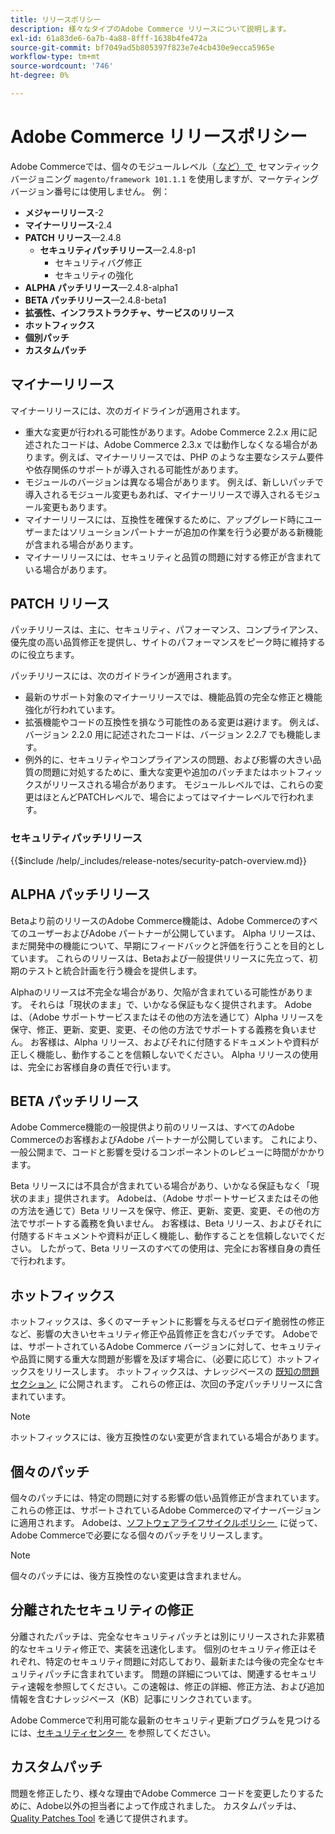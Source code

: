 ```yaml
---
title: リリースポリシー
description: 様々なタイプのAdobe Commerce リリースについて説明します。
exl-id: 61a83de6-6a7b-4a88-8fff-1638b4fe472a
source-git-commit: bf7049ad5b805397f823e7e4cb430e9ecca5965e
workflow-type: tm+mt
source-wordcount: '746'
ht-degree: 0%

---
```


# Adobe Commerce リリースポリシー

Adobe Commerceでは、個々のモジュールレベル（[&#x200B; など）で &#x200B;](https://semver.org/) セマンティックバージョニング `magento/framework 101.1.1` を使用しますが、マーケティングバージョン番号には使用しません。 例：

- **メジャーリリース**-2
- **マイナーリリース**-2.4
- **PATCH リリース**—2.4.8
   - **セキュリティパッチリリース**—2.4.8-p1
      - セキュリティバグ修正
      - セキュリティの強化
- **ALPHA パッチリリース**—2.4.8-alpha1
- **BETA パッチリリース**—2.4.8-beta1
- **拡張性、インフラストラクチャ、サービスのリリース**
- **ホットフィックス**
- **個別パッチ**
- **カスタムパッチ**

## マイナーリリース

マイナーリリースには、次のガイドラインが適用されます。

- 重大な変更が行われる可能性があります。Adobe Commerce 2.2.x 用に記述されたコードは、Adobe Commerce 2.3.x では動作しなくなる場合があります。例えば、マイナーリリースでは、PHP のような主要なシステム要件や依存関係のサポートが導入される可能性があります。
- モジュールのバージョンは異なる場合があります。 例えば、新しいパッチで導入されるモジュール変更もあれば、マイナーリリースで導入されるモジュール変更もあります。
- マイナーリリースには、互換性を確保するために、アップグレード時にユーザーまたはソリューションパートナーが追加の作業を行う必要がある新機能が含まれる場合があります。
- マイナーリリースには、セキュリティと品質の問題に対する修正が含まれている場合があります。

## PATCH リリース

パッチリリースは、主に、セキュリティ、パフォーマンス、コンプライアンス、優先度の高い品質修正を提供し、サイトのパフォーマンスをピーク時に維持するのに役立ちます。

パッチリリースには、次のガイドラインが適用されます。

- 最新のサポート対象のマイナーリリースでは、機能品質の完全な修正と機能強化が行われています。
- 拡張機能やコードの互換性を損なう可能性のある変更は避けます。 例えば、バージョン 2.2.0 用に記述されたコードは、バージョン 2.2.7 でも機能します。
- 例外的に、セキュリティやコンプライアンスの問題、および影響の大きい品質の問題に対処するために、重大な変更や追加のパッチまたはホットフィックスがリリースされる場合があります。 モジュールレベルでは、これらの変更はほとんどPATCHレベルで、場合によってはマイナーレベルで行われます。

### セキュリティパッチリリース

{{$include /help/_includes/release-notes/security-patch-overview.md}}

## ALPHA パッチリリース

Betaより前のリリースのAdobe Commerce機能は、Adobe CommerceのすべてのユーザーおよびAdobe パートナーが公開しています。 Alpha リリースは、まだ開発中の機能について、早期にフィードバックと評価を行うことを目的としています。 これらのリリースは、Betaおよび一般提供リリースに先立って、初期のテストと統合計画を行う機会を提供します。

Alphaのリリースは不完全な場合があり、欠陥が含まれている可能性があります。 それらは「現状のまま」で、いかなる保証もなく提供されます。 Adobeは、（Adobe サポートサービスまたはその他の方法を通じて）Alpha リリースを保守、修正、更新、変更、変更、その他の方法でサポートする義務を負いません。 お客様は、Alpha リリース、およびそれに付随するドキュメントや資料が正しく機能し、動作することを信頼しないでください。 Alpha リリースの使用は、完全にお客様自身の責任で行います。

## BETA パッチリリース

Adobe Commerce機能の一般提供より前のリリースは、すべてのAdobe Commerceのお客様およびAdobe パートナーが公開しています。 これにより、一般公開まで、コードと影響を受けるコンポーネントのレビューに時間がかかります。

Beta リリースには不具合が含まれている場合があり、いかなる保証もなく「現状のまま」提供されます。 Adobeは、（Adobe サポートサービスまたはその他の方法を通じて）Beta リリースを保守、修正、更新、変更、変更、その他の方法でサポートする義務を負いません。 お客様は、Beta リリース、およびそれに付随するドキュメントや資料が正しく機能し、動作することを信頼しないでください。 したがって、Beta リリースのすべての使用は、完全にお客様自身の責任で行われます。

## ホットフィックス

ホットフィックスは、多くのマーチャントに影響を与えるゼロデイ脆弱性の修正など、影響の大きいセキュリティ修正や品質修正を含むパッチです。 Adobeでは、サポートされているAdobe Commerce バージョンに対して、セキュリティや品質に関する重大な問題が影響を及ぼす場合に、（必要に応じて）ホットフィックスをリリースします。 ホットフィックスは、ナレッジベースの [&#x200B; 既知の問題セクション &#x200B;](https://support.magento.com/hc/en-us/sections/360003869892-Known-issues-patches-attached-) に公開されます。 これらの修正は、次回の予定パッチリリースに含まれています。

>[!NOTE]
>
>ホットフィックスには、後方互換性のない変更が含まれている場合があります。

## 個々のパッチ

個々のパッチには、特定の問題に対する影響の低い品質修正が含まれています。 これらの修正は、サポートされているAdobe Commerceのマイナーバージョンに適用されます。 Adobeは、[&#x200B; ソフトウェアライフサイクルポリシー &#x200B;](https://www.adobe.com/content/dam/cc/en/legal/terms/enterprise/pdfs/Adobe-Commerce-Software-Lifecycle-Policy.pdf) に従って、Adobe Commerceで必要になる個々のパッチをリリースします。

>[!NOTE]
>
>個々のパッチには、後方互換性のない変更は含まれません。

## 分離されたセキュリティの修正

分離されたパッチは、完全なセキュリティパッチとは別にリリースされた非累積的なセキュリティ修正で、実装を迅速化します。 個別のセキュリティ修正はそれぞれ、特定のセキュリティ問題に対応しており、最新または今後の完全なセキュリティパッチに含まれています。 問題の詳細については、関連するセキュリティ速報を参照してください。この速報は、修正の詳細、修正方法、および追加情報を含むナレッジベース（KB）記事にリンクされています。

Adobe Commerceで利用可能な最新のセキュリティ更新プログラムを見つけるには、[&#x200B; セキュリティセンター &#x200B;](https://helpx.adobe.com/security/products/magento.html) を参照してください。

## カスタムパッチ

問題を修正したり、様々な理由でAdobe Commerce コードを変更したりするために、Adobe以外の担当者によって作成されました。 カスタムパッチは、[Quality Patches Tool](https://experienceleague.adobe.com/en/docs/commerce-operations/tools/quality-patches-tool/usage) を通じて提供されます。

<!-- Last updated from includes: 2025-10-09 22:53:22 -->
